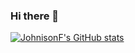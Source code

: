 ### Hi there 👋

[![JohnisonF's GitHub stats](https://github-readme-stats.vercel.app/api?username=JohnisonF?theme=radical)](https://github.com/anuraghazra/github-readme-stats)

